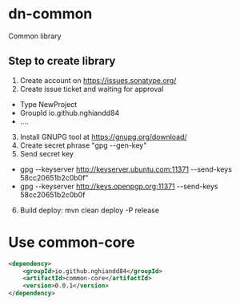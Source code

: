 # dn-common
Common library

## Step to create library
1. Create account on https://issues.sonatype.org/
2. Create issue ticket and waiting for approval 
  - Type NewProject
  - GroupId io.github.nghiandd84
  - ....
3. Install GNUPG tool at https://gnupg.org/download/
4. Create secret phrase "gpg --gen-key"
5. Send secret key 
  - gpg --keyserver http://keyserver.ubuntu.com:11371 --send-keys 58cc20651b2c0b0f"
  - gpg --keyserver http://keys.openpgp.org:11371 --send-keys 58cc20651b2c0b0f
6. Build deploy: mvn clean deploy -P release
# Use common-core
```xml
<dependency>
    <groupId>io.github.nghiandd84</groupId>
    <artifactId>common-core</artifactId>
    <version>0.0.1</version>
</dependency>
```
 